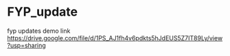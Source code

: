 # FYP_update
fyp updates
demo link
https://drive.google.com/file/d/1PS_AJ1fh4v6pdkts5hJdEUS5Z7IT89Ly/view?usp=sharing

